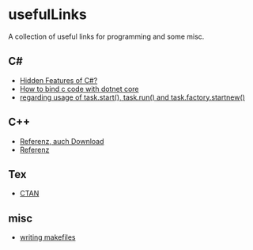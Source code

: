 # usefulLinks
A collection of useful links for programming and some misc.

## C#
+ [Hidden Features of C#?](https://stackoverflow.com/questions/9033/hidden-features-of-c/1399130)
+ [How to bind c code with dotnet core](https://medium.com/@xaviergeerinck/how-to-bind-c-code-with-dotnet-core-157a121c0aa6)
+ [regarding usage of task.start(), task.run() and task.factory.startnew()](https://stackoverflow.com/questions/29693362/regarding-usage-of-task-start-task-run-and-task-factory-startnew)

## C++

+ [Referenz, auch Download](http://en.cppreference.com/w)
+ [Referenz](http://www.cplusplus.com/reference)

## Tex

+ [CTAN](https://www.ctan.org/)

## misc

+ [writing makefiles](https://www.cs.bu.edu/teaching/cpp/writing-makefiles/)
<!--
not for free :(
+ [Desinfect Article (german)](https://www.heise.de/ct/ausgabe/2014-12-Schaedlingssuche-mit-Desinfec-t-2014-2189627.html)
-->
